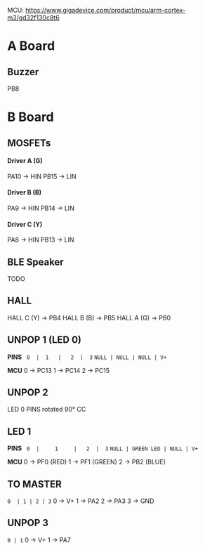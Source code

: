 MCU: https://www.gigadevice.com/product/mcu/arm-cortex-m3/gd32f130c8t6


# A Board
## Buzzer
PB8

# B Board
## MOSFETs
#### Driver A (G)
PA10 -> HIN
PB15 -> LIN

#### Driver B (B)
PA9   -> HIN
PB14 -> LIN

#### Driver C (Y)
PA8   -> HIN
PB13 -> LIN


## BLE Speaker
TODO

## HALL
HALL C (Y) -> PB4
HALL B (B) -> PB5
HALL A (G) -> PB0

## UNPOP 1 (LED 0)
**PINS**
`  0  |  1   |   2  |  3 `
`NULL | NULL | NULL | V+`

**MCU**
0 -> PC13
1 -> PC14
2 -> PC15

## UNPOP 2
LED 0 PINS rotated 90° CC

## LED 1
**PINS**
`  0  |     1     |   2  |  3 `
`NULL | GREEN LED | NULL | V+`

**MCU**
0 -> PF0 (RED)
1 -> PF1 (GREEN)
2 -> PB2 (BLUE)

## TO MASTER
` 0  | 1 | 2 | 3 `
0 -> V+
1 -> PA2
2 -> PA3
3 -> GND

## UNPOP 3
` 0 | 1 `
0 -> V+
1 -> PA7
